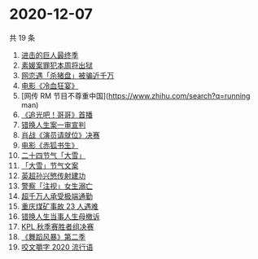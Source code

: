 # 2020-12-07

共 19 条

<!-- BEGIN -->
<!-- 最后更新时间 Mon Dec 07 2020 23:04:20 GMT+0800 (CST) -->

1. [进击的巨人最终季](https://www.zhihu.com/search?q=进击的巨人最终季)
2. [素媛案罪犯本周将出狱](https://www.zhihu.com/search?q=素媛案)
3. [网恋遇「杀猪盘」被骗近千万](https://www.zhihu.com/search?q=杀猪盘)
4. [电影《冷血狂宴》](https://www.zhihu.com/search?q=冷血狂宴)
5. [网传 RM 节目不尊重中国](https://www.zhihu.com/search?q=running man)
6. [《追光吧！哥哥》首播](https://www.zhihu.com/search?q=追光吧哥哥)
7. [错换人生案一审宣判](https://www.zhihu.com/search?q=错换人生)
8. [肖战《演员请就位》决赛](https://www.zhihu.com/search?q=肖战演员请就位)
9. [电影《赤狐书生》](https://www.zhihu.com/search?q=赤狐书生)
10. [二十四节气「大雪」](https://www.zhihu.com/search?q=大雪)
11. [「大雪」节气文案](https://www.zhihu.com/search?q=大雪文案)
12. [英超孙兴慜传射建功](https://www.zhihu.com/search?q=孙兴慜)
13. [警察「注视」女生溺亡](https://www.zhihu.com/search?q=警察注视女生溺亡)
14. [超千万人承受极端通勤](https://www.zhihu.com/search?q=极端通勤)
15. [重庆煤矿事故 23 人遇难](https://www.zhihu.com/search?q=重庆永川煤矿)
16. [错换人生当事人生母撤诉](https://www.zhihu.com/search?q=错换人生)
17. [KPL 秋季赛胜者组决赛](https://www.zhihu.com/search?q=ag)
18. [《舞蹈风暴》第二季](https://www.zhihu.com/search?q=舞蹈风暴第二季)
19. [咬文嚼字 2020 流行语](https://www.zhihu.com/search?q=2020流行语)

<!-- END -->
